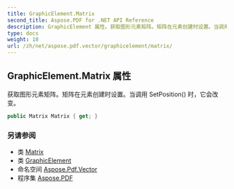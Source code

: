 ```yaml
---
title: GraphicElement.Matrix
second_title: Aspose.PDF for .NET API Reference
description: GraphicElement 属性。获取图形元素矩阵。矩阵在元素创建时设置。当调用 SetPosition 时，它会改变。
type: docs
weight: 10
url: /zh/net/aspose.pdf.vector/graphicelement/matrix/
---
```

## GraphicElement.Matrix 属性

获取图形元素矩阵。矩阵在元素创建时设置。当调用 SetPosition() 时，它会改变。

```csharp
public Matrix Matrix { get; }
```

### 另请参阅

* 类 [Matrix](../../../aspose.pdf/matrix/)
* 类 [GraphicElement](../)
* 命名空间 [Aspose.Pdf.Vector](../../../aspose.pdf.vector/)
* 程序集 [Aspose.PDF](../../../)